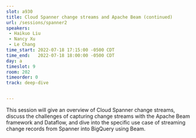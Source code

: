 ```yaml
---
slot: a930
title: Cloud Spanner change streams and Apache Beam (continued)
url: /sessions/spanner2
speakers:
 - Haikuo Liu
 - Nancy Xu
 - Le Chang
time_start: 2022-07-18 17:15:00 -0500 CDT
time_end:   2022-07-18 18:00:00 -0500 CDT
day: a
timeslot: 9
room: 202
timeorder: 0
track: deep-dive


---
```


This session will give an overview of Cloud Spanner change streams, discuss the challenges of capturing change streams with the Apache Beam framework and Dataflow, and dive into the specific use case of streaming change records from Spanner into BigQuery using Beam.

